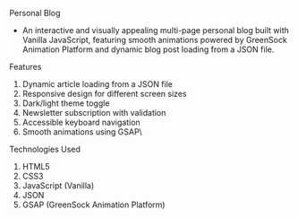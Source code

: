  Personal Blog
 - An interactive and visually appealing multi-page personal blog built with Vanilla JavaScript, featuring
   smooth animations powered by GreenSock Animation Platform and dynamic blog post loading from a JSON file.

Features
1. Dynamic article loading from a JSON file
2. Responsive design for different screen sizes
3. Dark/light theme toggle
4. Newsletter subscription with validation
5. Accessible keyboard navigation
6. Smooth animations using GSAP\
   
Technologies Used
1. HTML5
2. CSS3
3. JavaScript (Vanilla)
4. JSON
5. GSAP (GreenSock Animation Platform)
